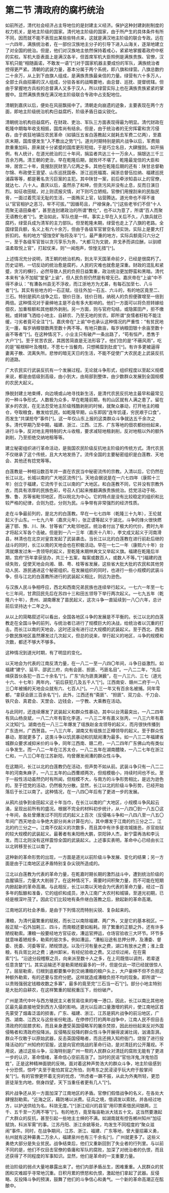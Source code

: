 # 第二节  清政府的腐朽统治

如前所述，清代社会经济占主导地位的是封建主义经济。保护这种封建剥削制度的权力机关，是地主阶级的国家。清代地主阶级的国家，由于所产生的具体条件有所不同，因而就不能不表现出某些些特点来，这就是满汉地主阶级的联合专政。远在一六四年，满族统治者，在一部份汉族地主分子的引导下进入山海关，逐渐地建立了对全国的统治。但是，他们对汉族地主依然保持着戒心，紧紧地掌握着政府中枢的实权。军机大臣表面上是满汉各半，但首席军机大臣照例是满族贵族、官僚，汉军机只能“相随画诺，不敢发一语”[^]对于国家机器主要成份的军队，满族统治者控得更严紧。清朝的武装力量，基本分属于两个系统，即八旗和绿营。八旗总数约二十余万，从上到下由旗人组成，是满族贵族最亲信的力量。绿营有六十多万人，全部士兵由招募的汉人组成，分驻各省的战略要地，由总督、巡抚、提督统辖。但由于掌握地方兵权的总督满人又多于汉人，所以绿营实际上也在满族贵族紧紧的掌握中。显然满族贵族在满汉地主阶级联合专政中占支配地位。

清朝到嘉庆以后，便处在风丽飘摇中了。清朝走向崩遗的迹象，主要表现在两个方面，即地主阶级统治机构日益腐朽，阶级矛盾日益尖锐化。

清朝统治机构目益腐朽，在财政、吏治、军队三方面表现得最为明显。清代财政在乾隆中期每年收支相抵，国库尚有结余。但是，由于统治者的无穷挥霍和贪污侵吞，由于疯狂地镇压农民革命（如镇压五省白莲教起义就耗去军费二亿两），至嘉庆末期，国库便发生“入不敷出之势”[^]。道光时期特别是鸦片战争以后，军费赔款重重加码，原来就十分紧蹙的国库更形短绌，于是巧立名目，大肆搜刮。如开捐例，有人统计，在道光统治的三十年间，捐监者共达三十一万余人，捐银达三千三百余万两。清王朝的吏治，早在乾隆后期，就败坏不堪了。乾隆最宠信的大臣和坤，居宫二十年，竟搜刮民财至八亿两之多。其他在乾隆后期的还有：陕甘总督勒尔锦、布政使王亶望、山东巡抚国泰、浙江巡抚福嵩、闽浙总督伍拉纳、福建巡抚浦霖等等，都是著名贪污巨案的主犯。其中陕甘一案，前后牵涉知县以上的官僚，就达七、八十人。嘉庆以后，虽然杀了和坤，但贪污风并没有止息，反而日演日烈。如征收田赋，对上则谎报灾情，对下则巧立陋规。官僚们用搜刮来的民脂民膏，一面过着荒淫无耻的生活，一面贿买上官，钻营腾达。道光帝也不得不谁认“官官相护之恶习，牢不可拔。”“因循苟且，尸禄保身。”[^]这些老爷们不但“十人而聚无语田桑者”，甚至连封建政治的所谓“教化”，也不以为意了，所谓“百人而聚无语教化者”[^]。吏治如此，军队也是一样。事实上早在入关后不久，八旗兵就已腐朽，绿营兵成为清军的主力部队。但至乾隆未期，绿营也走上了八旗的老路。全国绿营兵额，名义上有六十余万，但由于各级军官冒空名领实饷，实际上是要大打折扣的。有的地方“侵蚀空旷殆将及半”[^]，最严重的地方，实际兵额竟只六分之一，至于各级军官皆以贪污享乐为务，“大都习为文貌，弃戈矛而讲应酬，以驯顺温柔取悦上官”，打起仗来，则“一闻炮声，惊惶无措”[^]。

上述情况充分说明，清王朝的统治机构，到太平天国革命前夕，已经是很腐朽了。历史证明，一切反动的统治愈是腐朽，人民的灾难也就愈是深重。财政的混乱和紧蹙，贪污的横行，必然导致人民的负担日益繁重，政治统治更加野蛮和黑暗。清代本来有“永不加赋”堂皇“上谕”，但人民负担仍然是有增无已。嘉庆帝在“上谕”中不得不承认：“有漕各州县无不浮收，而江浙地方为尤甚，有每石加至七、八斗者”[^]。其实有些地方的一石正赋，往往外加一石五、六斗的，有的地区竟至二、三石。特别是鸦片战争之后，银价日涨，钱价日贱，纳税人的负担便骤增至一倍到两倍。这种情况对于豪绅地主是不会有多大影响的。他们一方面可以将负担转嫁给佃农，加重租额和其他额外剥削。另一方面，则与官府勾结，或隐匿田产，拒不缴税。或转嫁飞洒给小地主、自耕农、乃至无地的贫农。即所谓“良懦者籽粒不能注缓，刁劣者竟可全注”[^]。嘉庆帝在“上谕”中也承认这种情况的严重性：“有贫民地无一廛，每岁纳粮银数两至数十两不等。有地只数亩，每岁纳粮田银十余亩至数十亩不等者”[^]。在这种情况下，小业主只有破产一条出路了，“苟有恒产，悉售于大户”[^]。至于贫苦农民，其困苦简直是无法形容了。他们住的是“不蔽风雨”，吃的是“榆根柳叶及槐枝，不思七十当餐肉，只想稀糜到肚皮”[^]。有许多更被逼得妻离子散、流离失所。悲惨的暗无天日的生活，不能不促使广大农民走上武装反抗的道路。

广大农民实行武装反抗有一个发展过程。无论就斗争形式，组织程度以至起义规模来说，都是由低级到高级，由小到大，由局部到整体，由少数群众发展到全国规模的农民大起义。

挣脱封建土地束缚，向边境或山地寻找新生活，是清代农民反抗地主最早和最常见的一种斗争形式。人数极为众多，早在乾隆前期，有的山区就有人满之患了。留在家乡的农民，在无法忍受地主阶级残酷剥削的时候，就聚众暴动，打开地主的粮仓，夺取粮食，散发给饥民。如乾隆早期，山东即因“连年饥谨，穷民艰于口食”，而发生“共谋抢夺”事件[^]。这一年仅山东上报的这类群众斗争就达五千余次之多。清代早期乃至中期，福建、浙江、江西、江苏、广东等地的佃农都纷纷起来，进行斗争，反对地主用特制的大斗收租，要求减轻地租剥削，反对地租以外的额外剥削，乃至拒绝交纳地租等等。

建立秘密组织进行革命活动，是我国农民阶级反抗地主阶级的传统方式。清代农民不仅继承了这个传统，且大大地发扬了。流传全国的主要秘密组织是白莲教、天地会、其他还有捻党等等。

白莲教是一种相沿数百年并一直在农民当中秘密流传的宗教。入清以后，它仍然在长江以北，长城以南的广大地区流传[^]。天地会据说是在一六七四年（康熙十三年）创立于福建，它流传于长江以南的广大地区。和白莲教不同，它并没有宗教外衣，而具有浓厚的民族色彩，号召人们起来推翻满族贵族统治。捻党活动于皖、豫、鲁、苏等省毗邻地区，而以皖北为中心。它的特点是没有比较稳定的组织和比较严格的纪律，合则为捻，分则为民。斗争带有非常强烈的经济性质。

走在斗争最前列的，是北方的白莲教。早在一七七四年（乾隆三十九年），王伦就起义于山东。一七九六年（嘉庆元年），张正谟等起义于湖北，斗争的烽火很快燃遍了鄂、豫、川、陕、甘等省广大毗邻地区。统治者付出了极大的代价，费时九年才将起义军各个击破。但是到一八一三年（嘉庆十八年），李文成又起义于河南滑县，林清也在北京对皇宫发起了武装袭击。当长江以北的白莲教在进行前赴后继的战斗的同时，长江以南的天地会也在积极活动。早在一七二一年（康熙六十年）台湾就爆发过朱一贵领导的起义，至乾隆末期林爽文又举起义旗。福建在乾隆后半期，宫府“历年拿获惩办，共三十五案，每案或数百人，或数人不等。”[^]福建的连续失败，促使天地会向湘、赣、粤、桂等省发展，这些省大批大批的农民和其他劳动人民、游民通进这个秘密组织。在发展组织的同时，也进行一些小规模的武装斗争，但与江北的白莲教所进行的武装起义相比，则远为逊色。

与汉族人民斗争相呼应，西北和西南兄弟民族也连续举行起义。一七六一年至一七七三年间，甘肃回民先后在苏四十三和田五领导下举行两次起义。一七九五年（乾隆六十年），贵州、湖南爆发了苗民起义，这次斗争一直延续到一八〇六年，总计前后坚持达十二年之久。

从以上的简略叙述可以看出，全国各地区斗争的发展是不平衡的。长江以北的白莲教走在全国斗争的前列，与统治者已进行了规模巨大的决战，给统治者以沉重的打击。而长江以南的天地会，这时还没有进行过大规模的武装起义。至于西北、西南少数民族地区虽然爆发过几次起义，但总的说来，举行起义的地区，斗争的规模和次数，都还不够大不够多。

这种情况到道光时期，有了明显的变化。

以天地会为代表的江南反清力量，在一八二一至一八四〇年间，斗争日益激烈。如福建“建宁、延平、邵武三府，向有会匪、担匪、丐匪名目”。一八二二年，“先后缉获首伙各犯一百二十余名”[^]。广东“向为匪类渊薮”，在一八三六、三七（道光十六、十七年）两年内，“前后获犯几及五千人”[^]。江西南安、赣州二府于一八三〇年被捕的天地会众就有六、七百人[^]。一八三一年又有百余名被捕。同年雩都，“拿获会匪三百余名”[^]，此外，江西还有“斋匪”、“担匪”、双刀会、千刀会、铁尺会、真君会、天罡会、边钱会，一宁教、大乘教在活动。

与此同时，还连续爆发了武装起义和群众性暴动，其中以台湾最突出，一八二四年有凤山杨良斌，一八二六年有彰化李道，一八三二年有嘉义张丙，一八三六年有嘉义沈知[^]。湖南也在一八三二年爆发了瑶族赵金龙领导的起义，而月很快传播到广东连州，广西贺县。一八三六年，湖南又有瑶族兰正樽领导的起义。至于群众性暴动，那就更多了，这类斗争以饥民暴动和抗赋闹漕为最多。如一八三二年福建省城群众要求减抑米价的斗争，同年江西南、赣二府，一八二四年广东佛山均有类似斗争发生。而一八二一年在江苏太仓，一八二五年在湖南醴陵，一八二七年在浙江仁和，一八三〇年在江苏新阳，均曾爆发闹漕的群众性斗争。

在这期问，长江以北的白莲教仍在活动，但声势不如从前。武装斗争只有一八二二年的河南朱麻子，一八三五年的山西曹顺两次，但规模极小，持续时间也不长。至于一般性活动虽然仍时有所闻，但规模不大，与南方的斗争形势相比，是远为逊色的。至于捻党的活动，仍然极为分散。显然，长江以北的阶级斗争形势，已经开始落后于长江以南了。这种情况，在一八四〇年后有了更进一步的发展。

从鸦片战争到金田起义这十年当巾，在长江以南的广大地区，小规模斗争风起云涌，呈现出前所有的盛况。根据不完全的材料初步统计，从一八四〇到一八五〇这十年间，各处曾爆发过不同形式的起义上百次（反侵咯斗争和一八四八至一八五〇年间广西天地会斗争绝大部分尚未计算在内）。其中爆发于江南的约三分之二，江北的约三分之一。江南不仅起义的次数多，而且其中有许多是攻城拨邑，杀官劫狱的较大规模的武装起义。最著者有耒阳杨大鹏，崇阳钟人杰，新宁雷再浩和李沅发。而江北则没有这样震惊全国的武装起义。上述事实表明，革命中心已经由长江以北转移至长江以南了。

这种新的革命形势的出现，一方面是道光以前阶级斗争发展、变化的结果；另一方面是由于江南地区这矛盾特别复杂尖锐所造成的。

江北以白莲教为代表的革命力量，在乾嘉时期长期的激烈战斗中，遭到统治阶级的血腥镇压，力量大大削弱了。在这种情况下，需要时间积聚力量，而不可能在短期内掀起新的革命高潮。与此相反，长江以南以天地会为代表的革命力量，经过一百多年的酝酿和准备，它的组织和成员，渗入江南广大农村和城镇，至道光初期，已经是根深叶茂了。因此它们比较地有条件继白莲教之后，掀起新的革命高潮。

江南地区的社会矛盾，是由于下列情况而特别尖锐、复杂起来的。

漕粮，为清代最繁重的赋税，而长江以南除福建、两广外，又是它的基本税区。一般正赋一石外加耗三、四斗，而南粮还要如船耗。除了繁重的正额之外，还有许多陋规勒索。漕粮一般要经地方官征收，漕运官押运，仓场官验收三大环节。环节多就意味着陋规多，勒索的层次多。例如漕运，“漕船沿途有总押分押，及漕委、督委、抚委、河委等官，陋规馈送。以及行河有量水之费，湖口有放水之费；淮上盘粮，有兵胥比对之费；通州卸米，有经纪验收之费。又过坝过闸，在在需索”[^]。“沿途分段稽察之员，向来派至数十人之多，在上司既借以调剂，若辈遂任意贪婪”[^]。其实运输还不是勒索陋规最多的一环，但是仅此一项已经就很惊人了。层层勒索，归根到底都要集中到交纳漕粮的粮户头上，大户豪绅不但不负担这种额外勒索，有的还要与宫府分肥。这样就造成漕粮负担不均的现象。即所谓“一以贵贱强弱定钱粮收数之多寡”，最多的竟至完“三石当一石”[^]。部分小地主特别是大批的自耕农，在这样繁重的赋税重压下，纷纷破产。

广州是清代中叶与西方殖民主义者贸易往来的唯一港口，因此，长江以南比其他地区最先最直接地受到西方入侵的影响。道光以后进口量激增的鸦片，使江南地区首先蒙受了烟毒泛滥的损害。广东、福建、浙江、江苏是鸦片战争的前沿地区，广西、湖南、江西又与这些省份毗连。在停停打打的两年战争中，江南人民不但目击清政府的屈膝求和，而且亲身遭受英国侵略军的屠杀焚掠，因此纷纷起来反对外国侵略者和清政府投降派。反侵略反投降的群众性斗争开展得波澜壮阔，汹涌澎湃。群众不仅敢于以原始武器，反击英国侵略者，而且还拥入知府衙门，烧毁了进行投降活动的广州知府的官服，这是向官府挑战的革命行动，是对清廷的公开蔑视。不用说，通过这些斗争，沿海特别是广州一帮的人民群众对清廷的腐败无能有了更进一步的认识，革命情绪，革命信心空前高涨了。当时的民谣“官怕洋鬼,洋鬼怕百姓”，正是这种精神面貌的反映。面对着这种声势浩大的群众斗争，地主阶级感到十分恐慌，惊呼“夫至于能怕其官之所怕，则粤东之民浸浸乎玩大府于股掌间矣”[^]。有的官僚更怀着无穷的忧虑，“所虑者一蹶不振，从此为外夷所轻，更恐匪徒渐生内地，侧身四望，天下当重任者更有几人”[^]。

鸦片战争还从另一方面加深了江南地区的矛盾。官僚们假借战争的名义，在各处大肆搜刮勒索。“近海之区，藉防堵以派费。征兵之境，借调发以索财。并各经过地方，以护送供给为名，科敛无度。”[^]浙江绍兴的县官“用印票索借民间银两，三千、五千至一万两不等”[^]。有的地方，竟至每亩勒派大钱五十文。这当然要澈起广大群众的反抗，甚至引起一些地主士绅的不满。如湖南就有控告郴州知州“加征赋饷，科派军需”的事。江苏丹阳、浙江余姚等处，均发生不同程度的“聚众滋闹”事件。同时，在战争期间，江苏、浙江、福建、广东等地，曾大量招幕义勇，杭州就有这种募勇二万余人，福建泉州也有三千余名[^]，广州就更多了。这些义勇绝大部分是失业贫民。战争结束后，他们又重新回到了失业者的行列里。与以前不同的是，他们不仅目击官僚的昏庸和军队的腐败，加深了对统治者的仇恨，而且还获得了不同程度的军事知识。显然，他们是革命的一支重要力量。

统治阶级的弱点大量地暴露出来了。他们内部矛盾丛生，困难重重。人民群众的贫困和灾难超乎寻常地沉重。日积月累的愤怒和仇恨，激起他们拿起了武器。反侵略、反投降斗争的预演，鼓舞了他们的斗争信心和勇气。一个新的革命高潮正在酝酿中。